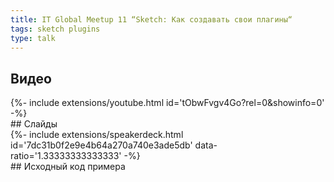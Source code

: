 ```yaml
---
title: IT Global Meetup 11 “Sketch: Как создавать свои плагины“
tags: sketch plugins
type: talk
---
```

## Видео
<div>{%- include extensions/youtube.html id='tObwFvgv4Go?rel=0&showinfo=0' -%}</div>
## Слайды
<div>{%- include extensions/speakerdeck.html id='7dc31b0f2e9e4b64a270a740e3ade5db' data-ratio='1.33333333333333' -%}</div>
## Исходный код примера
<!--more-->
